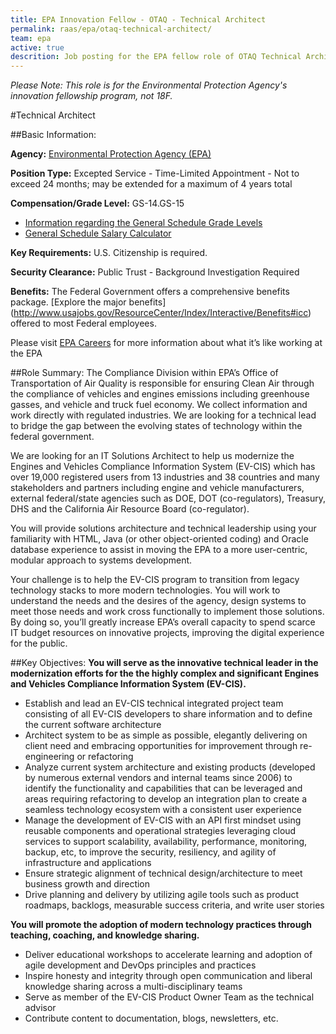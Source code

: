 ```yaml
---
title: EPA Innovation Fellow - OTAQ - Technical Architect
permalink: raas/epa/otaq-technical-architect/
team: epa
active: true
descrition: Job posting for the EPA fellow role of OTAQ Technical Architect.
---
```


*Please Note: This role is for the Environmental Protection Agency's innovation fellowship program, not 18F.*

#Technical Architect

##Basic Information:

**Agency:** [Environmental Protection Agency (EPA)](https://www3.epa.gov/)

**Position Type:** Excepted Service - Time-Limited Appointment - Not to exceed 24 months; may be extended for a maximum of 4 years total

**Compensation/Grade Level:** GS-14.GS-15
- [Information regarding the General Schedule Grade Levels](https://www.opm.gov/policy-data-oversight/pay-leave/pay-systems/general-schedule/0)
- [General Schedule Salary Calculator](https://www.opm.gov/policy-data-oversight/pay-leave/salaries-wages/2016/general-schedule-gs-salary-calculator/)

**Key Requirements:** U.S. Citizenship is required.

**Security Clearance:** Public Trust - Background Investigation Required

**Benefits:** The Federal Government offers a comprehensive benefits package. [Explore the major benefits] (http://www.usajobs.gov/ResourceCenter/Index/Interactive/Benefits#icc) offered to most Federal employees. 

Please visit [EPA Careers](https://www.epa.gov/careers) for more information about what it’s like working at the EPA
 
##Role Summary:
The Compliance Division within EPA’s Office of Transportation of Air Quality is responsible for ensuring Clean Air through the compliance of vehicles and engines emissions including greenhouse gasses, and vehicle and truck fuel economy. We collect information and work directly with regulated industries. We are looking for a technical lead to bridge the gap between the evolving states of technology within the federal government. 

We are looking for an IT Solutions Architect to help us modernize the Engines and Vehicles Compliance Information System (EV-CIS) which has over 19,000 registered users from 13 industries and 38 countries and many stakeholders and partners including engine and vehicle manufacturers, external federal/state agencies such as DOE, DOT (co-regulators), Treasury, DHS and the California Air Resource Board (co-regulator).

You will provide solutions architecture and technical leadership using your familiarity with HTML, Java (or other object-oriented coding) and Oracle database experience to assist in moving the EPA to a more user-centric, modular approach to systems development.

Your challenge is to help the EV-CIS program to transition from legacy technology stacks to more modern technologies. You will work to understand the needs and the desires of the agency, design systems to meet those needs and work cross functionally to implement those solutions. By doing so, you’ll greatly increase EPA’s overall capacity to spend scarce IT budget resources on innovative projects, improving the digital experience for the public.

##Key Objectives:
**You will serve as the innovative technical leader in the modernization efforts for the the highly complex and significant Engines and Vehicles Compliance Information System (EV-CIS).**
- Establish and lead an EV-CIS technical integrated project team consisting of all EV-CIS developers to share information and to define the current software architecture
- Architect system to be as simple as possible, elegantly delivering on client need and embracing opportunities for improvement through re-engineering or refactoring
- Analyze current system architecture and existing products (developed by numerous external vendors and internal teams since 2006) to identify the functionality and capabilities that can be leveraged and areas requiring refactoring to develop an integration plan to create a seamless technology ecosystem with a consistent user experience
- Manage the development of  EV-CIS with an API first mindset using reusable components and operational strategies leveraging cloud services to support scalability, availability, performance, monitoring, backup, etc, to improve the security, resiliency, and agility of infrastructure and applications
- Ensure strategic alignment of technical design/architecture to meet business growth and direction
- Drive planning and delivery by utilizing agile tools such as product roadmaps, backlogs, measurable success criteria, and write user stories

**You will promote the adoption of modern technology practices through teaching, coaching, and knowledge sharing.**
- Deliver educational workshops to accelerate learning and adoption of agile development and DevOps principles and practices
- Inspire honesty and integrity through open communication and liberal knowledge sharing across a multi-disciplinary teams
- Serve as member of the EV-CIS Product Owner Team as the technical advisor
- Contribute content to documentation, blogs, newsletters, etc.

